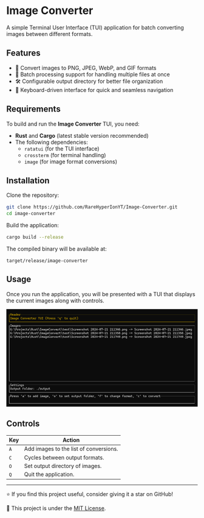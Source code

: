 # Image Converter

A simple Terminal User Interface (TUI) application for batch converting images between different formats.

## Features

- 🚀 Convert images to PNG, JPEG, WebP, and GIF formats
- 📂 Batch processing support for handling multiple files at once
- 🛠️ Configurable output directory for better file organization
- 🎹 Keyboard-driven interface for quick and seamless navigation

## Requirements

To build and run the **Image Converter** TUI, you need:
- **Rust** and **Cargo** (latest stable version recommended)
- The following dependencies:
  - `ratatui` (for the TUI interface)
  - `crossterm` (for terminal handling)
  - `image` (for image format conversions)

## Installation

Clone the repository:

```bash
git clone https://github.com/RareHyperIonYT/Image-Converter.git
cd image-converter
```

Build the application:

```bash
cargo build --release
```

The compiled binary will be available at:
```
target/release/image-converter
```

## Usage

Once you run the application, you will be presented with a TUI that displays the current images along with controls.

![Preview.png](Preview.png)

## Controls

| Key | Action                                 |
|-----|----------------------------------------|
| `A` | Add images to the list of conversions. |
| `C` | Cycles between output formats.         |
| `O` | Set output directory of images.        |
| `Q` | Quit the application.                  |

---

⭐ If you find this project useful, consider giving it a star on GitHub!

📜 This project is under the [MIT License](LICENSE).
